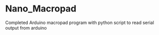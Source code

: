 # Nano_Macropad
Completed Arduino macropad program with python script to read serial output from arduino
